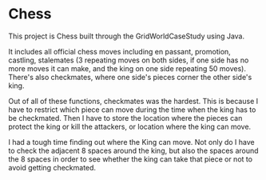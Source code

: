 # Chess
This project is Chess built through the GridWorldCaseStudy using Java.

It includes all official chess moves including en passant, promotion, castling, stalemates (3 repeating moves on both sides, if one side has no more moves it can make, and the king on one side repeating 50 moves). There's also checkmates, where one side's pieces corner the other side's king.

Out of all of these functions, checkmates was the hardest. This is because I have to restrict which piece can move during the time when the king has to be checkmated.  Then I have to store the location where the pieces can protect the king or kill the attackers, or location where the king can move. 

I had a tough time finding out where the King can move. Not only do I have to check the adjacent 8 spaces around the king, but also the spaces around the 8 spaces in order to see whether the king can take that piece or not to avoid getting checkmated.
